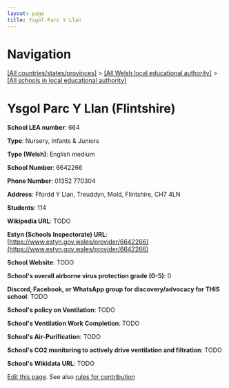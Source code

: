 ```yaml
---
layout: page
title: Ysgol Parc Y Llan
---
```

# Navigation

[[All countries/states/provinces]](../../..) > [[All Welsh local educational authority]](../..) > [[All schools in local educational authority]](..)

# Ysgol Parc Y Llan (Flintshire)

**School LEA number**: 664

**Type**: Nursery, Infants & Juniors

**Type (Welsh)**: English medium

**School Number**: 6642266

**Phone Number**: 01352 770304

**Address**: Ffordd Y Llan, Treuddyn, Mold, Flintshire, CH7 4LN

**Students**: 114

**Wikipedia URL**: TODO

**Estyn (Schools Inspectorate) URL**: [https://www.estyn.gov.wales/provider/6642266](https://www.estyn.gov.wales/provider/6642266)

**School Website**: TODO

**School's overall airborne virus protection grade (0-5)**: 0

**Discord, Facebook, or WhatsApp group for discovery/advocacy for THIS school**: TODO

**School's policy on Ventilation**: TODO

**School's Ventilation Work Completion**: TODO

**School's Air-Purification**: TODO

**School's CO2 monitoring to actively drive ventilation and filtration**: TODO

**School's Wikidata URL**: TODO




[Edit this page](https://github.com/VentilationProject/Wales/edit/prif/./Flintshire/Ysgol_Parc_Y_Llan.md). See also [rules for contribution](../../../contribution-rules/)